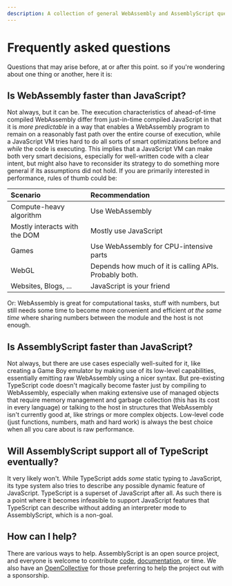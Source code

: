 ```yaml
---
description: A collection of general WebAssembly and AssemblyScript questions and their answers.
---
```


# Frequently asked questions

Questions that may arise before, at or after this point. so if you're wondering about one thing or another, here it is:

## Is WebAssembly faster than JavaScript?

Not always, but it can be. The execution characteristics of ahead-of-time compiled WebAssembly differ from just-in-time compiled JavaScript in that it is _more predictable_ in a way that enables a WebAssembly program to remain on a reasonably fast path over the entire course of execution, while a JavaScript VM tries hard to do all sorts of smart optimizations before and _while_ the code is executing. This implies that a JavaScript VM can make both very smart decisions, especially for well-written code with a clear intent, but might also have to reconsider its strategy to do something more general if its assumptions did not hold. If you are primarily interested in performance, rules of thumb could be:

| Scenario                      | Recommendation
| :---------------------------- | :-------------
| Compute-heavy algorithm       | Use WebAssembly
| Mostly interacts with the DOM | Mostly use JavaScript
| Games                         | Use WebAssembly for CPU-intensive parts
| WebGL                         | Depends how much of it is calling APIs. Probably both.
| Websites, Blogs, ...          | JavaScript is your friend

Or: WebAssembly is great for computational tasks, stuff with numbers, but still needs some time to become more convenient and efficient _at the same time_ where sharing numbers between the module and the host is not enough.

## Is AssemblyScript faster than JavaScript?

Not always, but there are use cases especially well-suited for it, like creating a Game Boy emulator by making use of its low-level capabilities, essentially emitting raw WebAssembly using a nicer syntax. But pre-existing TypeScript code doesn't magically become faster just by compiling to WebAssembly, especially when making extensive use of managed objects that require memory management and garbage collection \(this has its cost in every language\) or talking to the host in structures that WebAssembly isn't currently good at, like strings or more complex objects. Low-level code \(just functions, numbers, math and hard work\) is always the best choice when all you care about is raw performance.

## Will AssemblyScript support all of TypeScript eventually?

It very likely won't. While TypeScript adds *some* static typing to JavaScript, its type system also tries to describe any possible dynamic feature of JavaScript. TypeScript is a superset of JavaScript after all. As such there is a point where it becomes infeasible to support JavaScript features that TypeScript can describe without adding an interpreter mode to AssemblyScript, which is a non-goal.

## How can I help?

There are various ways to help. AssemblyScript is an open source project, and everyone is welcome to contribute [code](https://github.com/AssemblyScript/assemblyscript), [documentation](https://github.com/AssemblyScript/website), or time. We also have an [OpenCollective](https://opencollective.com/assemblyscript) for those preferring to help the project out with a sponsorship.
